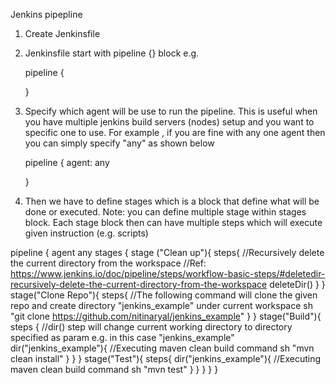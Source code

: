 Jenkins pipepline

1. Create Jenkinsfile
2. Jenkinsfile start with pipeline {} block e.g.

   pipeline {

   }

3. Specify which agent will be use to run the pipeline. This is useful when you have multiple jenkins build servers (nodes) setup and you want to specific one to use. For example , if you are fine with any one agent then you can simply specify "any" as shown below

   pipeline {
    agent: any

   }

4. Then we have to define stages which is a block that define what will be done or executed. 
   Note: you can define multiple stage within stages block. Each stage block then can have multiple steps which will execute given instruction (e.g. scripts)

pipeline {
    agent any
    stages {
        stage ("Clean up"){
            steps{
                //Recursively delete the current directory from the workspace 
                //Ref: https://www.jenkins.io/doc/pipeline/steps/workflow-basic-steps/#deletedir-recursively-delete-the-current-directory-from-the-workspace
                deleteDir() 
            } 
        }
        stage("Clone Repo"){
            steps{
                //The following command will clone the given repo and create directory "jenkins_example" under current workspace
                sh "git clone https://github.com/nitinaryal/jenkins_example"
            }
        }
        stage("Build"){
            steps {
                //dir() step will change current working directory to directory specified as param e.g. in this case "jenkins_example"
                dir("jenkins_example"){
                    //Executing maven clean build command
                    sh "mvn clean install"
                }
            }
        }
        stage("Test"){
            steps{
                dir("jenkins_example"){
                    //Executing maven clean build command
                    sh "mvn test"
                }
            }
        }
    }
}


